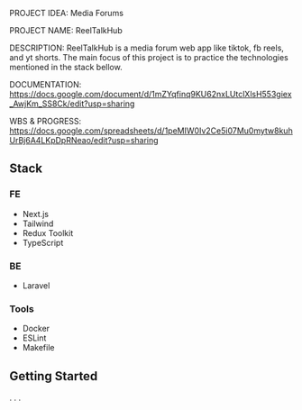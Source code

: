 PROJECT IDEA: Media Forums

PROJECT NAME: ReelTalkHub

DESCRIPTION: ReelTalkHub is a media forum web app like tiktok, fb reels, and yt shorts. The main focus of this project is to practice the technologies mentioned in the stack bellow.

DOCUMENTATION: https://docs.google.com/document/d/1mZYqfinq9KU62nxLUtclXlsH553giex_AwjKm_SS8Ck/edit?usp=sharing

WBS & PROGRESS: https://docs.google.com/spreadsheets/d/1peMIW0Iv2Ce5i07Mu0mytw8kuhUrBj6A4LKpDpRNeao/edit?usp=sharing

## Stack

### FE

-   Next.js
-   Tailwind
-   Redux Toolkit
-   TypeScript

### BE

-   Laravel

### Tools

-   Docker
-   ESLint
-   Makefile

## Getting Started

. . .
